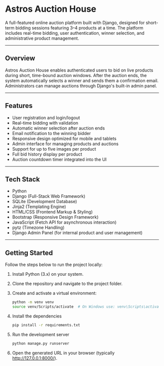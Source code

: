 # Astros Auction House

A full-featured online auction platform built with Django, designed for short-term bidding sessions featuring 3–4 products at a time. The platform includes real-time bidding, user authentication, winner selection, and administrative product management.

---

## Overview

Astros Auction House enables authenticated users to bid on live products during short, time-bound auction windows. After the auction ends, the system automatically selects a winner and sends them a confirmation email. Administrators can manage auctions through Django's built-in admin panel.

---

## Features

- User registration and login/logout  
- Real-time bidding with validation  
- Automatic winner selection after auction ends  
- Email notification to the winning bidder  
- Responsive design optimized for mobile and tablets  
- Admin interface for managing products and auctions  
- Support for up to five images per product  
- Full bid history display per product  
- Auction countdown timer integrated into the UI  

---

## Tech Stack

- Python  
- Django (Full-Stack Web Framework)  
- SQLite (Development Database)  
- Jinja2 (Templating Engine)  
- HTML/CSS (Frontend Markup & Styling)  
- Bootstrap (Responsive Design Framework)  
- JavaScript (Fetch API for asynchronous interaction)  
- pytz (Timezone Handling)  
- Django Admin Panel (for internal product and user management)  

---

## Getting Started

Follow the steps below to run the project locally:

1. Install Python (3.x) on your system.  
2. Clone the repository and navigate to the project folder.  
3. Create and activate a virtual environment:

    ```bash
    python -m venv venv
    source venv/Scripts/activate  # On Windows use: venv\Scripts\activate
    ```

4. Install the dependencies

    ```bash
    pip install -r requirements.txt
    ```

5. Run the development server

    ```bash
    python manage.py runserver
    ```

5. Open the generated URL in your browser (typically http://127.0.0.1:8000/).

